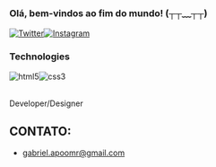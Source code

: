 ### Olá, bem-vindos ao fim do mundo! (┬┬﹏┬┬)

[![Twitter](https://img.shields.io/badge/Twitter-1DA1F2?style=for-the-badge&logo=twitter&logoColor=white)](https://twitter.com/wikenerdev)[![Instagram](https://img.shields.io/badge/Instagram-E4405F?style=for-the-badge&logo=instagram&logoColor=white)](https://www.instagram.com/wikenerd/)

### Technologies
<div style="display: inline_block">
<img align="center" alt="html5" src="https://img.shields.io/badge/HTML5-E34F26?style=for-the-badge&logo=html5&logoColor=white"/><img align="center" alt="css3" src="https://img.shields.io/badge/CSS3-1572B6?style=for-the-badge&logo=css3&logoColor=white"/><img align="center">
</div>
<br>

Developer/Designer

## CONTATO:
- [gabriel.apoomr@gmail.com]()
